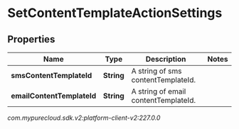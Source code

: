 # SetContentTemplateActionSettings


## Properties

| Name | Type | Description | Notes |
| ------------ | ------------- | ------------- | ------------- |
| **smsContentTemplateId** | **String** | A string of sms contentTemplateId. |  |
| **emailContentTemplateId** | **String** | A string of email contentTemplateId. |  |




_com.mypurecloud.sdk.v2:platform-client-v2:227.0.0_
